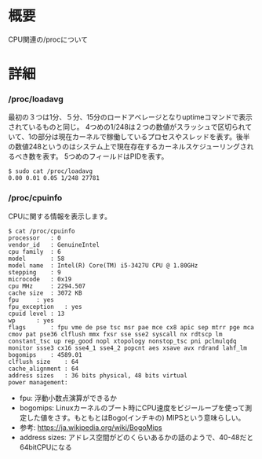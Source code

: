 # 概要
CPU関連の/procについて

# 詳細
### /proc/loadavg
最初の３つは1分、５分、15分のロードアベレージとなりuptimeコマンドで表示されているものと同じ。
4つめの1/248は２つの数値がスラッシュで区切られていて、1の部分は現在カーネルで稼働しているプロセスやスレッドを表す。後半の数値248というのはシステム上で現在存在するカーネルスケジューリングされるべき数を表す。
5つめのフィールドはPIDを表す。
```
$ sudo cat /proc/loadavg 
0.00 0.01 0.05 1/248 27781
```

### /proc/cpuinfo
CPUに関する情報を表示します。
```
$ cat /proc/cpuinfo 
processor	: 0
vendor_id	: GenuineIntel
cpu family	: 6
model		: 58
model name	: Intel(R) Core(TM) i5-3427U CPU @ 1.80GHz
stepping	: 9
microcode	: 0x19
cpu MHz		: 2294.507
cache size	: 3072 KB
fpu		: yes
fpu_exception	: yes
cpuid level	: 13
wp		: yes
flags		: fpu vme de pse tsc msr pae mce cx8 apic sep mtrr pge mca cmov pat pse36 clflush mmx fxsr sse sse2 syscall nx rdtscp lm constant_tsc up rep_good nopl xtopology nonstop_tsc pni pclmulqdq monitor ssse3 cx16 sse4_1 sse4_2 popcnt aes xsave avx rdrand lahf_lm
bogomips	: 4589.01
clflush size	: 64
cache_alignment	: 64
address sizes	: 36 bits physical, 48 bits virtual
power management:
```

- fpu: 浮動小数点演算ができるか
- bogomips: Linuxカーネルのブート時にCPU速度をビジーループを使って測定した値をさす。もともとはBogo(インチキの) MIPSという意味らしい。
 - 参考: https://ja.wikipedia.org/wiki/BogoMips
- address sizes: アドレス空間がどのくらいあるかの話のようで、40-48だと64bitCPUになる
 

